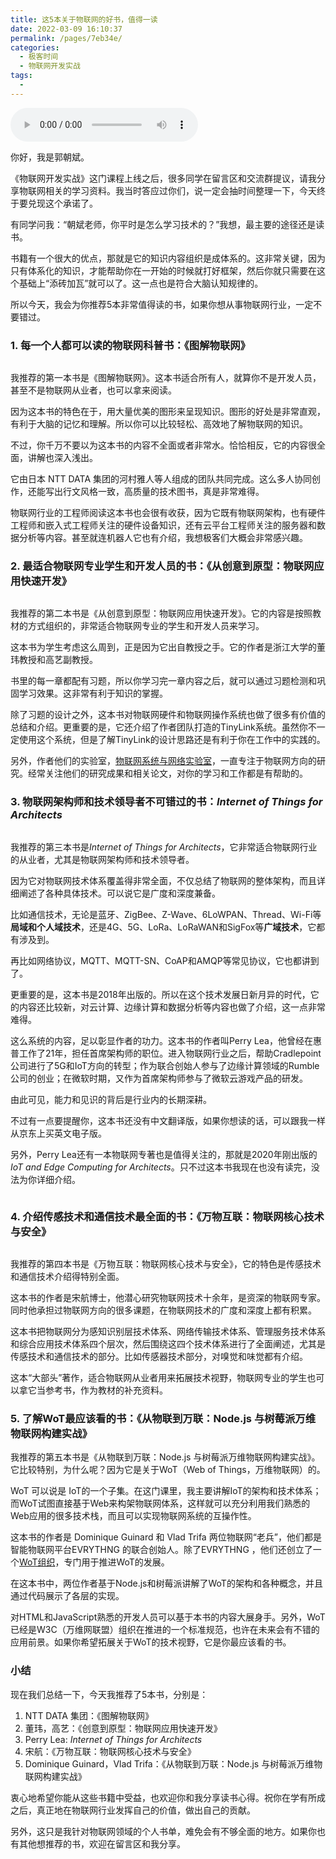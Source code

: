 ```yaml
---
title: 这5本关于物联网的好书，值得一读
date: 2022-03-09 16:10:37
permalink: /pages/7eb34e/
categories:
  - 极客时间
  - 物联网开发实战
tags:
  - 
---
```

<audio title="加餐一.这5本关于物联网的好书，值得一读" src="https://static001.geekbang.org/resource/audio/9b/ef/9b22036650a007419a24edbe34ecb7ef.mp3" controls="controls"></audio> 
<p>你好，我是郭朝斌。</p><p>《物联网开发实战》这门课程上线之后，很多同学在留言区和交流群提议，请我分享物联网相关的学习资料。我当时答应过你们，说一定会抽时间整理一下，今天终于要兑现这个承诺了。</p><p>有同学问我：“朝斌老师，你平时是怎么学习技术的？”我想，最主要的途径还是读书。</p><p>书籍有一个很大的优点，那就是它的知识内容组织是成体系的。这非常关键，因为只有体系化的知识，才能帮助你在一开始的时候就打好框架，然后你就只需要在这个基础上“添砖加瓦”就可以了。这一点也是符合大脑认知规律的。</p><p>所以今天，我会为你推荐5本非常值得读的书，如果你想从事物联网行业，一定不要错过。</p><h3>1. 每一个人都可以读的物联网科普书：《图解物联网》</h3><p><img src="https://static001.geekbang.org/resource/image/7d/92/7dce7572ed5a4c6d0f2e4b27e1c4fb92.png" alt=""></p><p>我推荐的第一本书是《图解物联网》。这本书适合所有人，就算你不是开发人员，甚至不是物联网从业者，也可以拿来阅读。</p><p>因为这本书的特色在于，用大量优美的图形来呈现知识。图形的好处是非常直观，有利于大脑的记忆和理解。所以你可以比较轻松、高效地了解物联网的知识。</p><p>不过，你千万不要以为这本书的内容不全面或者非常水。恰恰相反，它的内容很全面，讲解也深入浅出。</p><p>它由日本 NTT DATA 集团的河村雅人等人组成的团队共同完成。这么多人协同创作，还能写出行文风格一致，高质量的技术图书，真是非常难得。</p><!-- [[[read_end]]] --><p>物联网行业的工程师阅读这本书也会很有收获，因为它既有物联网架构，也有硬件工程师和嵌入式工程师关注的硬件设备知识，还有云平台工程师关注的服务器和数据分析等内容。甚至就连机器人它也有介绍，我想极客们大概会非常感兴趣。</p><h3>2. 最适合物联网专业学生和开发人员的书：《从创意到原型：物联网应用快速开发》</h3><p><img src="https://static001.geekbang.org/resource/image/76/48/76eace1e60ee359d0a01cce1e3dyy048.jpeg" alt=""></p><p>我推荐的第二本书是《从创意到原型：物联网应用快速开发》。它的内容是按照教材的方式组织的，非常适合物联网专业的学生和开发人员来学习。</p><p>这本书为学生考虑这么周到，正是因为它出自教授之手。它的作者是浙江大学的董玮教授和高艺副教授。</p><p>书里的每一章都配有习题，所以你学习完一章内容之后，就可以通过习题检测和巩固学习效果。这非常有利于知识的掌握。</p><p>除了习题的设计之外，这本书对物联网硬件和物联网操作系统也做了很多有价值的总结和介绍。更重要的是，它还介绍了作者团队打造的TinyLink系统。虽然你不一定使用这个系统，但是了解TinyLink的设计思路还是有利于你在工作中的实践的。</p><p>另外，作者他们的实验室，<a href="http://home.emnets.org:8888/zh/#about">物联网系统与网络实验室</a>，一直专注于物联网方向的研究。经常关注他们的研究成果和相关论文，对你的学习和工作都是有帮助的。</p><h3>3. 物联网架构师和技术领导者不可错过的书：<em>Internet of Things for Architects</em></h3><p><img src="https://static001.geekbang.org/resource/image/68/4a/6846d13882cac180e8b598c5337c7b4a.jpg" alt=""></p><p>我推荐的第三本书是<em>Internet of Things for Architects</em>，它非常适合物联网行业的从业者，尤其是物联网架构师和技术领导者。</p><p>因为它对物联网技术体系覆盖得非常全面，不仅总结了物联网的整体架构，而且详细阐述了各种具体技术。可以说它是广度和深度兼备。</p><p>比如通信技术，无论是蓝牙、ZigBee、Z-Wave、6LoWPAN、Thread、Wi-Fi等<strong>局域和个人域技术</strong>，还是4G、5G、LoRa、LoRaWAN和SigFox等<strong>广域技术</strong>，它都有涉及到。</p><p>再比如网络协议，MQTT、MQTT-SN、CoAP和AMQP等常见协议，它也都讲到了。</p><p>更重要的是，这本书是2018年出版的。所以在这个技术发展日新月异的时代，它的内容还比较新，对云计算、边缘计算和数据分析等内容也做了介绍，这一点非常难得。</p><p>这么系统的内容，足以彰显作者的功力。这本书的作者叫Perry Lea，他曾经在惠普工作了21年，担任首席架构师的职位。进入物联网行业之后，帮助Cradlepoint公司进行了5G和IoT方向的转型；作为联合创始人参与了边缘计算领域的Rumble公司的创业；在微软时期，又作为首席架构师参与了微软云游戏产品的研发。</p><p>由此可见，能力和见识的背后是行业内的长期深耕。</p><p>不过有一点要提醒你，这本书还没有中文翻译版，如果你想读的话，可以跟我一样从京东上买英文电子版。</p><p>另外，Perry Lea还有一本物联网专著也是值得关注的，那就是2020年刚出版的<em>IoT and Edge Computing for Architects</em>。只不过这本书我现在也没有读完，没法为你详细介绍。</p><p><img src="https://static001.geekbang.org/resource/image/a2/eb/a2533c4a7ee1244511a9921257e80aeb.jpg" alt=""></p><h3>4. 介绍传感技术和通信技术最全面的书：《万物互联：物联网核心技术与安全》</h3><p><img src="https://static001.geekbang.org/resource/image/1c/02/1c5aca3590026a2yycf06bb97b372702.png" alt=""></p><p>我推荐的第四本书是《万物互联：物联网核心技术与安全》，它的特色是传感技术和通信技术介绍得特别全面。</p><p>这本书的作者是宋航博士，他潜心研究物联网技术十余年，是资深的物联网专家。同时他承担过物联网方向的很多课题，在物联网技术的广度和深度上都有积累。</p><p>这本书把物联网分为感知识别层技术体系、网络传输技术体系、管理服务技术体系和综合应用技术体系四个层次，然后围绕这四个技术体系进行了全面阐述，尤其是传感技术和通信技术的部分。比如传感器技术部分，对嗅觉和味觉都有介绍。</p><p>这本“大部头”著作，适合物联网从业者用来拓展技术视野，物联网专业的学生也可以拿它当参考书，作为教材的补充资料。</p><h3>5. 了解WoT最应该看的书：《从物联到万联：Node.js 与树莓派万维物联网构建实战》</h3><p>我推荐的第五本书是《从物联到万联：Node.js 与树莓派万维物联网构建实战》。它比较特别，为什么呢？因为它是关于WoT（Web of Things，万维物联网）的。</p><p>WoT 可以说是 IoT的一个子集。在这门课里，我主要讲解IoT的架构和技术体系；而WoT试图直接基于Web来构架物联网体系，这样就可以充分利用我们熟悉的Web应用的很多技术栈，而且可以实现物联网系统的互操作性。</p><p>这本书的作者是 Dominique Guinard 和 Vlad Trifa 两位物联网“老兵”，他们都是智能物联网平台EVRYTHNG 的联合创始人。除了EVRYTHNG ，他们还创立了一个<a href="https://webofthings.org/">WoT组织</a>，专门用于推进WoT的发展。</p><p>在这本书中，两位作者基于Node.js和树莓派讲解了WoT的架构和各种概念，并且通过代码展示了各层的实现。</p><p>对HTML和JavaScript熟悉的开发人员可以基于本书的内容大展身手。另外，WoT已经是W3C（万维网联盟）组织在推进的一个标准规范，也许在未来会有不错的应用前景。如果你希望拓展关于WoT的技术视野，它是你最应该看的书。</p><h3>小结</h3><p>现在我们总结一下，今天我推荐了5本书，分别是：</p><ol>
<li>NTT DATA 集团：《图解物联网》</li>
<li>董玮，高艺：《创意到原型：物联网应用快速开发》</li>
<li>Perry Lea: <em>Internet of Things for Architects</em></li>
<li>宋航：《万物互联：物联网核心技术与安全》</li>
<li>Dominique Guinard，Vlad Trifa：《从物联到万联：Node.js 与树莓派万维物联网构建实战》</li>
</ol><p>衷心地希望你能从这些书籍中受益，也欢迎你和我分享读书心得。祝你在学有所成之后，真正地在物联网行业发挥自己的价值，做出自己的贡献。</p><p>另外，这只是我针对物联网领域的个人书单，难免会有不够全面的地方。如果你也有其他想推荐的书，欢迎在留言区和我分享。</p>